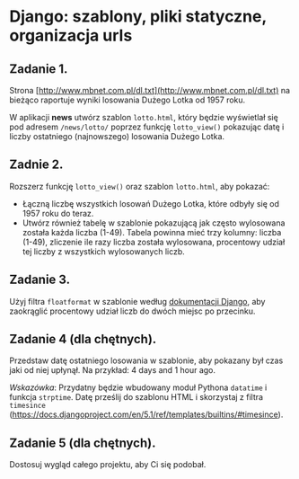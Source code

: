 # Django: szablony, pliki statyczne, organizacja urls

## Zadanie 1.
Strona [http://www.mbnet.com.pl/dl.txt](http://www.mbnet.com.pl/dl.txt) na bieżąco raportuje wyniki losowania Dużego Lotka od 1957 roku.

W aplikacji **news** utwórz szablon `lotto.html`, który będzie wyświetlał się pod adresem `/news/lotto/` poprzez funkcję `lotto_view()` pokazując datę i liczby ostatniego (najnowszego) losowania Dużego Lotka.


## Zadnie 2.
Rozszerz funkcję `lotto_view()` oraz szablon `lotto.html`, aby pokazać:
* Łączną liczbę wszystkich losowań Dużego Lotka, które odbyły się od 1957 roku do teraz.
* Utwórz również tabelę w szablonie pokazującą jak często wylosowana została każda liczba (1-49). Tabela powinna mieć trzy kolumny: liczba (1-49), zliczenie ile razy liczba została wylosowana, procentowy udział tej liczby z wszystkich wylosowanych liczb.


## Zadanie 3.
Użyj filtra `floatformat` w szablonie według [dokumentacji Django](https://docs.djangoproject.com/en/5.1/ref/templates/builtins/#floatformat), aby zaokrąglić procentowy udział liczb do dwóch miejsc po przecinku.


## Zadanie 4 (dla chętnych).
Przedstaw datę ostatniego losowania w szablonie, aby pokazany był czas jaki od niej upłynął. Na przykład: 4 days and 1 hour ago.

*Wskazówka*: Przydatny będzie wbudowany moduł Pythona `datatime` i funkcja `strptime`. Datę prześlij do szablonu HTML i skorzystaj z filtra `timesince` (https://docs.djangoproject.com/en/5.1/ref/templates/builtins/#timesince).


## Zadanie 5 (dla chętnych).
Dostosuj wygląd całego projektu, aby Ci się podobał.